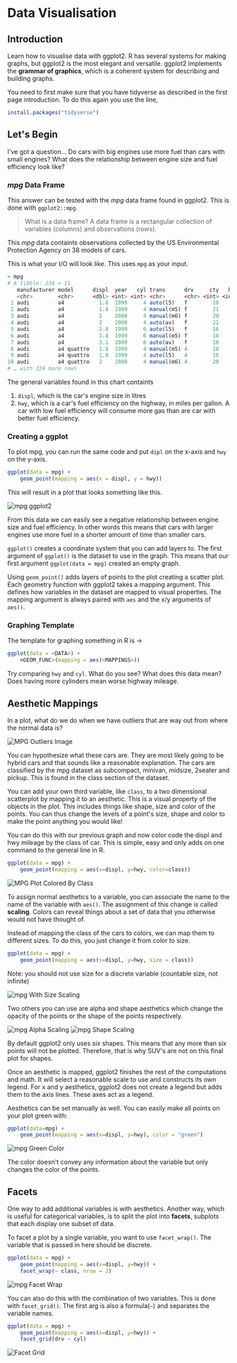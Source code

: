 # Data Visualisation

## Introduction

Learn how to visualise data with ggplot2. R has several systems for making graphs, but ggplot2 is the most elegant and versatile. ggplot2 implements the **grammar of graphics**, which is a coherent system for describing and building graphs.

You need to first make sure that you have tidyverse as described in the first page introduction. To do this again you use the line,

```R
install.packages("tidyverse")
```

## Let's Begin

I've got a question... Do cars with big engines use more fuel than cars with small engines? What does the relationship between engine size and fuel efficiency look like?

### _mpg_ Data Frame

This answer can be tested with the _mpg_ data frame found in ggplot2. This is done with `ggplot2::mpg`.

> What is a data frame? A data frame is a rectangular collection of variables (columns) and observations (rows).

This _mpg_ data containts observations collected by the US Environmental Protection Agency on 38 models of cars.

This is what your I/O will look like. This uses `mpg` as your input.

```R
> mpg
# A tibble: 234 × 11
   manufacturer model      displ  year   cyl trans      drv     cty   hwy fl    class
   <chr>        <chr>      <dbl> <int> <int> <chr>      <chr> <int> <int> <chr> <chr>
 1 audi         a4           1.8  1999     4 auto(l5)   f        18    29 p     compact
 2 audi         a4           1.8  1999     4 manual(m5) f        21    29 p     compact
 3 audi         a4           2    2008     4 manual(m6) f        20    31 p     compact
 4 audi         a4           2    2008     4 auto(av)   f        21    30 p     compact
 5 audi         a4           2.8  1999     6 auto(l5)   f        16    26 p     compact
 6 audi         a4           2.8  1999     6 manual(m5) f        18    26 p     compact
 7 audi         a4           3.1  2008     6 auto(av)   f        18    27 p     compact
 8 audi         a4 quattro   1.8  1999     4 manual(m5) 4        18    26 p     compact
 9 audi         a4 quattro   1.8  1999     4 auto(l5)   4        16    25 p     compact
10 audi         a4 quattro   2    2008     4 manual(m6) 4        20    28 p     compact
# … with 224 more rows
```

The general variables found in this chart containts

1. `displ`, which is the car's engine size in litres
2. `hwy`, which is a car's fuel efficiency on the highway, in miles per gallon. A car with low fuel efficiency will consume more gas than are car with better fuel efficiency.

### Creating a ggplot

To plot mpg, you can run the same code and put `dipl` on the x-axis and `hwy` on the y-axis.

```R
ggplot(data = mpg) +
    geom_point(mapping = aes(x = displ, y = hwy))
```

This will result in a plot that looks something like this.

![mpg ggplot2](./assets/mpg_plot.png)

From this data we can easily see a negative relationship between engine size and fuel efficiency. In other words this means that cars with larger engines use more fuel in a shorter amount of time than smaller cars.

`ggplot()` creates a coordinate system that you can add layers to. The first argument of `ggplot()` is the dataset to use in the graph. This means that our first argument `ggplot(data = mpg)` created an empty graph.

Using `geom_point()` adds layers of points to the plot creating a scatter plot. Each geometry function with ggplot2 takes a mapping argument. This defines how variables in the dataset are mapped to visual properties. The mapping argument is always paired with `aes` and the x/y arguments of `aes()`.

### Graphing Template

The template for graphing something in R is ->

```R
ggplot(data = <DATA>) +
    <GEOM_FUNC>(mapping = aes(<MAPPINGS>))
```

Try comparing `hwy` and `cyl`. What do you see? What does this data mean? Does having more cylinders mean worse highway mileage.

## Aesthetic Mappings

In a plot, what do we do when we have outliers that are way out from where the normal data is?

![MPG Outliers Image](./assets/mpg_outlier.png)

You can hypothesize what these cars are. They are most likely going to be hybrid cars and that sounds like a reasonable explanation. The cars are classified by the mpg dataset as subcompact, minivan, midsize, 2seater and pickup. This is found in the class section of the dataset.

You can add your own third variable, like `class`, to a two dimensional scatterplot by mapping it to an aesthetic. This is a visual property of the objects in the plot. This includes things like shape, size and color of the points. You can thus change the levels of a point's size, shape and color to make the point anything you would like!

You can do this with our previous graph and now color code the displ and hwy mileage by the class of car. This is simple, easy and only adds on one command to the general line in R.

```R
ggplot(data = mpg) +
    geom_point(mapping = aes(x=displ, y=hwy, color=class))
```

![MPG Plot Colored By Class](./assets/mpg_class_colors.png)

To assign normal aesthetics to a variable, you can associate the name to the name of the variable with `aes()`. The assignment of this change is called **scaling**. Colors can reveal things about a set of data that you otherwise would not have thought of.

Instead of mapping the class of the cars to colors, we can map them to different sizes. To do this, you just change it from color to size.

```R
ggplot(data = mpg) +
    geom_point(mapping = aes(x=displ, y=hwy, size = class))
```

Note: you should not use size for a discrete variable (countable size, not infinite)

![mpg With Size Scaling](./assets/mpg_size_image.png)

Two others you can use are alpha and shape aesthetics which change the opacity of the points or the shape of the points respectively.

![mpg Alpha Scaling](./assets/mpg_alpha.png)
![mpg Shape Scaling](./assets/mpg_shapes.png)

By default ggplot2 only uses six shapes. This means that any more than six points will not be plotted. Therefore, that is why SUV's are not on this final plot for shapes.

Once an aesthetic is mapped, ggplot2 finishes the rest of the computations and math. It will select a reasonable scale to use and constructs its own legend. For x and y aesthetics, ggplot2 does not create a legend but adds them to the axis lines. These axes act as a legend.

Aesthetics can be set manually as well. You can easily make all points on your plot green with:

```R
ggplot(data=mpg) +
    geom_point(mapping = aes(x=displ, y=hwy), color = "green")
```

![mpg Green Color](./assets/mpg_green.png)

The color doesn't convey any information about the variable but only changes the color of the points.

## Facets

One way to add additional variables is with aesthetics. Another way, which is useful for categorical variables, is to split the plot into **facets**, subplots that each display one subset of data.

To facet a plot by a single variable, you want to use `facet_wrap()`. The variable that is passed in here should be discrete.

```R
ggplot(data = mpg) +
    geom_point(mapping = aes(x=displ, y=hwy)) +
    facet_wrap(~ class, nrow = 2)
```

![mpg Facet Wrap](./assets/mpg_facet_wrap.png)

You can also do this with the combination of two variables. This is done with `facet_grid()`. The first arg is also a formula(`~`) and separates the variable names.

```R
ggplot(data = mpg) +
    geom_point(mapping = aes(x=displ, y=hwy)) +
    facet_grid(drv ~ cyl)
```

![Facet Grid](./assets/mpg_facet_grid.png)
